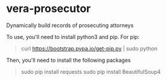 # vera-prosecutor
Dynamically build records of prosecuting attorneys

To use, you'll need to install python3 and pip. For pip:
> curl https://bootstrap.pypa.io/get-pip.py | sudo python
 
Then, you'll need to install the following packages
> sudo pip install requests
> sudo pip install BeautifulSoup4
  